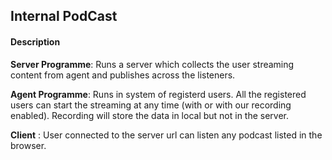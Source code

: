 ## Internal PodCast

#### Description

**Server Programme**: Runs a server which collects the user streaming content from agent and publishes across the listeners.

**Agent Programme**:  Runs in system of registerd users. All the registered users can start the streaming at any time (with or with our recording enabled). Recording will store the data in local but not in the server.

**Client** : User connected to the server url can listen any podcast listed in the browser.
